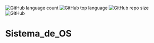 ![GitHub language count](https://img.shields.io/github/languages/count/edivancarvalho/Sistema_de_OS)
![GitHub top language](https://img.shields.io/github/languages/top/edivancarvalho/Sistema_de_OS)
![GitHub repo size](https://img.shields.io/github/repo-size/edivancarvalho/Sistema_de_OS)
![GitHub](https://img.shields.io/github/license/edivancarvalho/Sistema_de_OS)
# Sistema_de_OS
 
